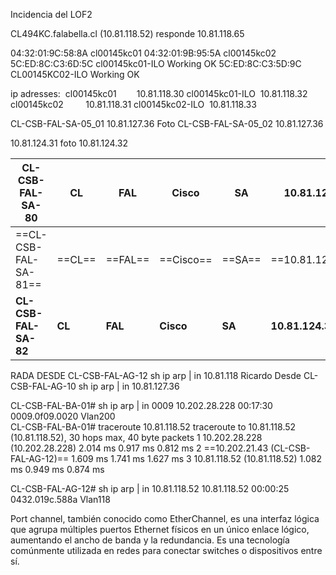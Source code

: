 Incidencia del LOF2

CL494KC.falabella.cl (10.81.118.52)
responde 10.81.118.65

04:32:01:9C:58:8A cl00145kc01
04:32:01:9B:95:5A cl00145kc02
5C:ED:8C:C3:6D:5C cl00145kc01-ILO Working OK
5C:ED:8C:C3:5D:9C CL00145KC02-ILO Working OK

ip adresses: 
cl00145kc01   10.81.118.30
cl00145kc01-ILO  10.81.118.32
cl00145kc02         10.81.118.31
cl00145kc02-ILO  10.81.118.33

CL-CSB-FAL-SA-05_01 10.81.127.36 Foto
CL-CSB-FAL-SA-05_02 10.81.127.36

10.81.124.31 foto
10.81.124.32

| CL-CSB-FAL-SA-80     | CL     | FAL     | Cisco     | SA     | 10.81.124.31     |
| -------------------- | ------ | ------- | --------- | ------ | ---------------- |
| ==CL-CSB-FAL-SA-81== | ==CL== | ==FAL== | ==Cisco== | ==SA== | ==10.81.124.32== |
| **CL-CSB-FAL-SA-82** | **CL** | **FAL** | **Cisco** | **SA** | **10.81.124.33** |

RADA DESDE CL-CSB-FAL-AG-12 sh ip arp | in 10.81.118
Ricardo Desde CL-CSB-FAL-AG-10 sh ip arp | in 10.81.127.36

CL-CSB-FAL-BA-01# sh ip arp | in 0009
10.202.28.228   00:17:30  0009.0f09.0020  Vlan200         
CL-CSB-FAL-BA-01# traceroute  10.81.118.52
traceroute to 10.81.118.52 (10.81.118.52), 30 hops max, 40 byte packets
 1  10.202.28.228 (10.202.28.228)  2.014 ms  0.917 ms  0.812 ms
 2  ==10.202.21.43 (CL-CSB-FAL-AG-12)==  1.609 ms  1.741 ms  1.627 ms
 3  10.81.118.52 (10.81.118.52)  1.082 ms  0.949 ms  0.874 ms

CL-CSB-FAL-AG-12# sh ip arp | in 10.81.118.52
10.81.118.52    00:00:25  0432.019c.588a  Vlan118 

Port channel, también conocido como EtherChannel, es una interfaz lógica que agrupa múltiples puertos Ethernet físicos en un único enlace lógico, aumentando el ancho de banda y la redundancia. Es una tecnología comúnmente utilizada en redes para conectar switches o dispositivos entre sí.

